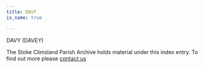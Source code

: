 ```yaml
---
title: DAVY
is_name: true

---
```


DAVY (DAVEY) 


The Stoke Climsland Parish Archive holds material under this index entry. To find out more please [contact us](/contact/)
